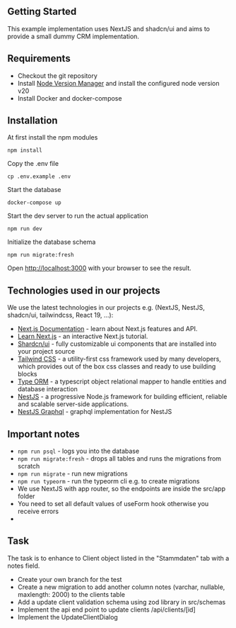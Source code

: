 ## Getting Started

This example implementation uses NextJS and shadcn/ui and aims to provide a small dummy CRM implementation.

## Requirements

- Checkout the git repository
- Install [Node Version Manager](https://github.com/nvm-sh/nvm) and install the configured node version v20
- Install Docker and docker-compose

## Installation

At first install the npm modules

```
npm install
```

Copy the .env file

```
cp .env.example .env
```

Start the database

```
docker-compose up
```

Start the dev server to run the actual application

```
npm run dev
```

Initialize the database schema

```
npm run migrate:fresh
```

Open [http://localhost:3000](http://localhost:3000) with your browser to see the result.


## Technologies used in our projects

We use the latest technologies in our projects e.g. (NextJS, NestJS, shadcn/ui, tailwindcss, React 19, ...):

- [Next.js Documentation](https://nextjs.org/docs) - learn about Next.js features and API.
- [Learn Next.js](https://nextjs.org/learn) - an interactive Next.js tutorial.
- [Shardcn/ui](https://ui.shadcn.com/) - fully customizable ui components that are installed into your project source
- [Tailwind CSS](https://tailwindcss.com/) - a utility-first css framework used by many developers, which provides out of the box css classes and ready to use building blocks
- [Type ORM](https://typeorm.io/) - a typescript object relational mapper to handle entities and database interaction
- [NestJS](https://nestjs.com/) - a progressive Node.js framework for building efficient, reliable and scalable server-side applications.
- [NestJS Graphql](https://docs.nestjs.com/graphql) - graphql implementation for NestJS

## Important notes

- ```npm run psql``` - logs you into the database
- ```npm run migrate:fresh``` - drops all tables and runs the migrations from scratch
- ```npm run migrate``` - run new migrations
- ```npm run typeorm``` - run the typeorm cli e.g. to create migrations
- We use NextJS with app router, so the endpoints are inside the src/app folder
- You need to set all default values of useForm hook otherwise you receive errors
- 

## Task

The task is to enhance to Client object listed in the "Stammdaten" tab with a notes field.

- Create your own branch for the test
- Create a new migration to add another column notes (varchar, nullable, maxlength: 2000) to the clients table
- Add a update client validation schema using zod library in src/schemas
- Implement the api end point to update clients /api/clients/[id]
- Implement the UpdateClientDialog
